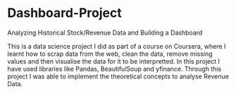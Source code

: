 # Dashboard-Project
Analyzing Historical Stock/Revenue Data and Building a Dashboard

This is a data science project I did as part of a course on Coursera, where I learnt how to scrap data from the web, clean the data, remove missing values and then visualise the data for it to be interpretted. In this project I have used libraries like Pandas, BeautifulSoup and yfinance. Through this project I was able to implement the theoretical concepts to analyse Revenue Data.
